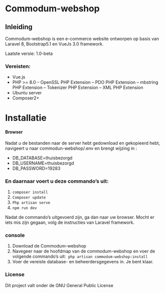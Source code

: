 # Commodum-webshop
## Inleiding

Commodum-webshop is een e-commerce website ontworpen op basis van Laravel 8, Bootstrap5.1 en VueJs 3.0 framework.

Laatste versie: 1.0-beta

### Vereisten:
- Vue.js
- PHP >= 8.0 – OpenSSL PHP Extension – PDO PHP Extension – mbstring PHP Extension – Tokenizer PHP Extension – XML PHP Extension
- Ubuntu server
- Composer2+
# Installatie
#### Browser

Nadat u de bestanden naar de server hebt gedownload en gekopieerd hebt, navigeert u naar commodun-webshop/.env  en brengt wijzing  in :
- DB_DATABASE=thuisbezorgd
- DB_USERNAME=thuisbezorgd
- DB_PASSWORD=19283 

### En daarnaar voert u deze commando’s  uit: 
1.	`composer install`
2.	`Composer update`
3.	`Php artisan serve`
4.	`npm run dev`

Nadat de commando’s uitgevoerd zijn, ga dan naar uw browser. Mocht er iets mis zijn gegaan, volg  de instructies  van Laravel framework.

### console
1.	Download de Commodum-webshop
2.	Navegeer naar de hoofdmap van de commodum-webshop en voer de volgende commando’s uit:` php artisan commodum-webshop:install`
3.	Voer de vereiste database- en beheerdersgegevens in. Je bent klaar.

### License

Dit project valt onder de GNU General Public License
